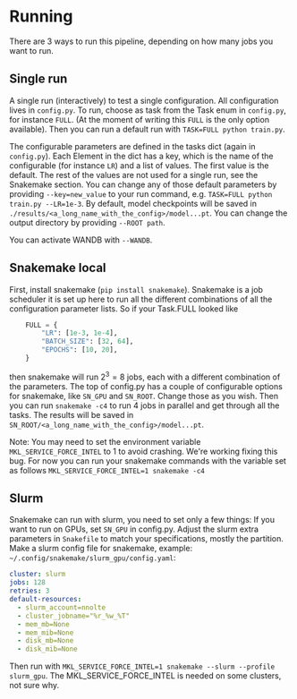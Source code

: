 # Running
There are 3 ways to run this pipeline, depending on how many jobs you want to run.
## Single run
A single run (interactively) to test a single configuration.
All configuration lives in `config.py`.
To run, choose as task from the Task enum in `config.py`, for instance `FULL`. (At the moment of writing this `FULL` is the only option available).
Then you can run a default run with `TASK=FULL python train.py`.

The configurable parameters are defined in the tasks dict (again in `config.py`).
Each Element in the dict has a key, which is the name of the configurable (for instance `LR`)
and a list of values. The first value is the default. The rest of the values are not
used for a single run, see the Snakemake section.
You can change any of those default parameters by providing `--key=new_value` to your run command,
e.g. `TASK=FULL python train.py --LR=1e-3`.
By default, model checkpoints will be saved in `./results/<a_long_name_with_the_config>/model...pt`.
You can change the output directory by providing `--ROOT path`.

You can activate WANDB with `--WANDB`.

## Snakemake local
First, install snakemake (`pip install snakemake`). Snakemake is a job scheduler it is set up
here to run all the different combinations of all the configuration parameter lists.
So if your Task.FULL looked like
```python
    FULL = {
        "LR": [1e-3, 1e-4],
        "BATCH_SIZE": [32, 64],
        "EPOCHS": [10, 20],
    }
```
then snakemake will run $2^3=8$ jobs, each with a different combination of the parameters.
The top of config.py has a couple of configurable options for snakemake, like `SN_GPU` and `SN_ROOT`.
Change those as you wish.
Then you can run `snakemake -c4` to run 4 jobs in parallel and get through all the tasks.
The results will be saved in `SN_ROOT/<a_long_name_with_the_config>/model...pt`.

Note: You may need to set the environment variable `MKL_SERVICE_FORCE_INTEL` to 1 to avoid crashing. We're working
fixing this bug. For now you can run your snakemake commands with the variable set as follows
`MKL_SERVICE_FORCE_INTEL=1 snakemake -c4`  

## Slurm
Snakemake can run with slurm, you need to set only a few things:
If you want to run on GPUs, set `SN_GPU` in config.py.
Adjust the slurm extra parameters in `Snakefile` to match your specifications, mostly the partition.
Make a slurm config file for snakemake, example: `~/.config/snakemake/slurm_gpu/config.yaml`:

```yaml
cluster: slurm
jobs: 128
retries: 3
default-resources:
  - slurm_account=nnolte
  - cluster_jobname="%r_%w_%T"
  - mem_mb=None
  - mem_mib=None
  - disk_mb=None
  - disk_mib=None
```

Then run with `MKL_SERVICE_FORCE_INTEL=1 snakemake --slurm --profile slurm_gpu`.
The MKL_SERVICE_FORCE_INTEL is needed on some clusters, not sure why.
